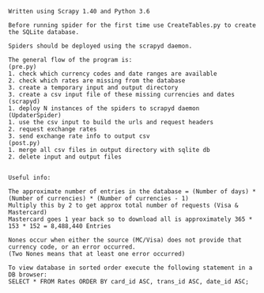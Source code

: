 
    Written using Scrapy 1.40 and Python 3.6

    Before running spider for the first time use CreateTables.py to create the SQLite database.

    Spiders should be deployed using the scrapyd daemon.

    The general flow of the program is:
    (pre.py)
    1. check which currency codes and date ranges are available
    2. check which rates are missing from the database
    3. create a temporary input and output directory
    3. create a csv input file of these missing currencies and dates
    (scrapyd)
    1. deploy N instances of the spiders to scrapyd daemon
    (UpdaterSpider)
    1. use the csv input to build the urls and request headers
    2. request exchange rates
    3. send exchange rate info to output csv
    (post.py)
    1. merge all csv files in output directory with sqlite db
    2. delete input and output files


    Useful info:

    The approximate number of entries in the database = (Number of days) * (Number of currencies) * (Number of currencies - 1)
    Multiply this by 2 to get approx total number of requests (Visa & Mastercard)
    Mastercard goes 1 year back so to download all is approximately 365 * 153 * 152 = 8,488,440 Entries

    Nones occur when either the source (MC/Visa) does not provide that currency code, or an error occurred.
    (Two Nones means that at least one error occurred)

    To view database in sorted order execute the following statement in a DB browser:
    SELECT * FROM Rates ORDER BY card_id ASC, trans_id ASC, date_id ASC;

